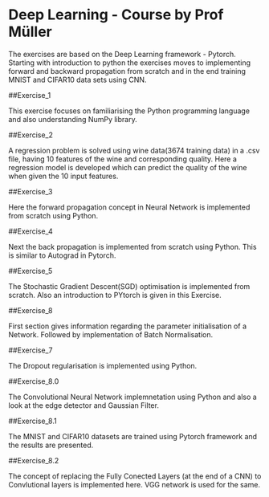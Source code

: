 # Deep Learning - Course by Prof Müller
The exercises are based on the Deep Learning framework - Pytorch. Starting with introduction to python the exercises moves to implementing forward and backward propagation from scratch and in the end training MNIST and CIFAR10 data sets using CNN.

##Exercise_1

This exercise focuses on familiarising the Python programming language and also understanding NumPy library.

##Exercise_2

A regression problem is solved using wine data(3674 training data) in a .csv file, having 10 features of the wine and corresponding quality. Here a regression model is developed which can predict the quality of the wine when given the 10 input features.

##Exercise_3

Here the forward propagation concept in Neural Network is implemented from scratch using Python.

##Exercise_4

Next the back propagation is implemented from scratch using Python. This is similar to Autograd in Pytorch.

##Exercise_5

The Stochastic Gradient Descent(SGD) optimisation is implemented from scratch. Also an introduction to PYtorch is given in this Exercise.

##Exercise_8

First section gives information regarding the parameter initialisation of a Network. Followed by implementation of Batch Normalisation.

##Exercise_7

The Dropout regularisation is implemented using Python.

##Exercise_8.0

The Convolutional Neural Network implemnetation using Python and also a look at the edge detector and Gaussian Filter.

##Exercise_8.1

The MNIST and CIFAR10 datasets are trained using Pytorch framework and the results are presented.

##Exercise_8.2

The concept of replacing the Fully Conected Layers (at the end of a CNN) to  Convlutional layers is implemented here. VGG network is used for the same. 





